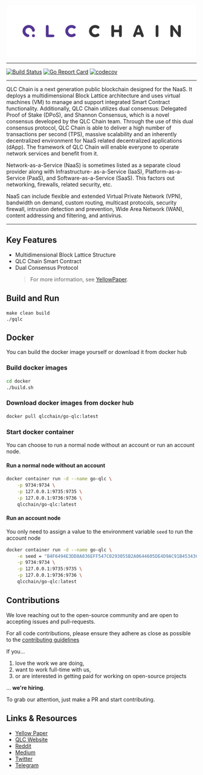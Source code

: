 <div align="center">
    <img src="assets/logo.png" alt="Logo" width='auto' height='auto'/>
</div>

---

[![Build Status](https://travis-ci.com/qlcchain/go-qlc.svg?branch=master)](https://travis-ci.com/qlcchain/go-qlc)
[![Go Report Card](https://goreportcard.com/badge/github.com/qlcchain/go-qlc)](https://goreportcard.com/report/github.com/qlcchain/go-qlc)
[![codecov](https://codecov.io/gh/qlcchain/go-qlc/branch/master/graph/badge.svg)](https://codecov.io/gh/qlcchain/go-qlc)

---

QLC Chain is a next generation public blockchain designed for the NaaS. It deploys a multidimensional Block Lattice architecture and uses virtual machines (VM) to manage and support integrated Smart Contract functionality. Additionally, QLC Chain utilizes dual consensus: Delegated Proof of Stake (DPoS), and Shannon Consensus, which is a novel consensus developed by the QLC Chain team. Through the use of this dual consensus protocol, QLC Chain is able to deliver a high number of transactions per second (TPS), massive scalability and an inherently decentralized environment for NaaS related decentralized applications (dApp). The framework of QLC Chain will enable everyone to operate network services and benefit from it.

Network-as-a-Service (NaaS) is sometimes listed as a separate cloud provider along with Infrastructure- as-a-Service (IaaS), Platform-as-a-Service (PaaS), and Software-as-a-Service (SaaS).
This factors out networking, firewalls, related security, etc.

NaaS can include flexible and extended Virtual Private Network (VPN), bandwidth on demand, custom routing, multicast protocols, security firewall, intrusion detection and prevention, Wide Area Network (WAN), content addressing and filtering, and antivirus.

---

## Key Features

* Multidimensional Block Lattice Structure 
* QLC Chain Smart Contract 
* Dual Consensus Protocol 
    > For more information, see [YellowPaper](https://github.com/qlcchain/YellowPaper). 
    
## Build and Run
```shell
make clean build
./gqlc
```

## Docker
You can build the docker image yourself or download it from docker hub
### Build docker images

```bash
cd docker
./build.sh
```

### Download docker images from docker hub

```bash
docker pull qlcchain/go-qlc:latest
```

### Start docker container
You can choose to run a normal node without an account or run an account node.

#### Run a normal node without an account

```bash
docker container run -d --name go-qlc \
    -p 9734:9734 \
    -p 127.0.0.1:9735:9735 \
    -p 127.0.0.1:9736:9736 \
    qlcchain/go-qlc:latest
```

#### Run an account node
You only need to assign a value to the environment variable `seed` to run the account node

```bash
docker container run -d --name go-qlc \
    -e seed = "B4F6494E3DD8A036EFF547C0293055B2A0644605DE4D9AC91B45343CD0E0E559" \
    -p 9734:9734 \
    -p 127.0.0.1:9735:9735 \
    -p 127.0.0.1:9736:9736 \
    qlcchain/go-qlc:latest
```

## Contributions

We love reaching out to the open-source community and are open to accepting issues and pull-requests.

For all code contributions, please ensure they adhere as close as possible to the [contributing guidelines](CONTRIBUTING.md)

If you...

1. love the work we are doing,
2. want to work full-time with us,
3. or are interested in getting paid for working on open-source projects

... **we're hiring**.

To grab our attention, just make a PR and start contributing.

## Links & Resources
* [Yellow Paper](https://github.com/qlcchain/YellowPaper)
* [QLC Website](https://qlcchain.org)
* [Reddit](https://www.reddit.com/r/Qlink/)
* [Medium](https://medium.com/qlc-chain)
* [Twitter](https://twitter.com/QLCchain)
* [Telegram](https://t.me/qlinkmobile)
